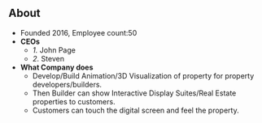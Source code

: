 ## About
- Founded 2016, Employee count:50
- **CEOs**
  - *1.* John Page
  - *2.* Steven
- **What Company does**
  - Develop/Build Animation/3D Visualization of property for property developers/builders.
  - Then Builder can show Interactive Display Suites/Real Estate properties to customers.
  - Customers can touch the digital screen and feel the property.
